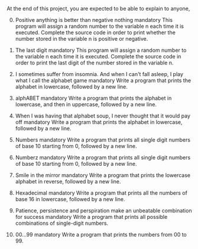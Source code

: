 At the end of this project, you are expected to be able to explain to anyone,

0. Positive anything is better than negative nothing mandatory
This program will assign a random number to the variable n each time it is executed. Complete the source code in order to print whether the number stored in the variable n is positive or negative.

1. The last digit mandatory
This program will assign a random number to the variable n each time it is executed. Complete the source code in order to print the last digit of the number stored in the variable n.

2. I sometimes suffer from insomnia. And when I can't fall asleep, I play what I call the alphabet game mandatory
Write a program that prints the alphabet in lowercase, followed by a new line.

3. alphABET mandatory
Write a program that prints the alphabet in lowercase, and then in uppercase, followed by a new line.

4. When I was having that alphabet soup, I never thought that it would pay off mandatory
Write a program that prints the alphabet in lowercase, followed by a new line.

5. Numbers mandatory
Write a program that prints all single digit numbers of base 10 starting from 0, followed by a new line.

6. Numberz mandatory
Write a program that prints all single digit numbers of base 10 starting from 0, followed by a new line.

7. Smile in the mirror mandatory
Write a program that prints the lowercase alphabet in reverse, followed by a new line.

8. Hexadecimal mandatory
Write a program that prints all the numbers of base 16 in lowercase, followed by a new line.

9. Patience, persistence and perspiration make an unbeatable combination for success mandatory
Write a program that prints all possible combinations of single-digit numbers.


10. 00...99 mandatory
Write a program that prints the numbers from 00 to 99.